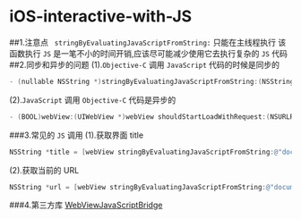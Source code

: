 # iOS-interactive-with-JS
##1.注意点
` stringByEvaluatingJavaScriptFromString:` 只能在主线程执行
该函数执行 `JS` 是一笔不小的时间开销,应该尽可能减少使用它去执行复杂的 `JS` 代码
##2.同步和异步的问题
(1).`Objective-C` 调用 `JavaScript` 代码的时候是同步的
```Objective-C
- (nullable NSString *)stringByEvaluatingJavaScriptFromString:(NSString *)script;
```
(2).`JavaScript` 调用 `Objective-C` 代码是异步的
```Objective-C
- (BOOL)webView:(UIWebView *)webView shouldStartLoadWithRequest:(NSURLRequest *)request navigationType:(UIWebViewNavigationType)navigationType;
```
###3.常见的 `JS` 调用
(1).获取界面 title 
```Objective-C
NSString *title = [webView stringByEvaluatingJavaScriptFromString:@"document.title"];
```
(2).获取当前的 URL
```Objective-C
NSString *url = [webView stringByEvaluatingJavaScriptFromString:@"document.location.href"];
```
###4.第三方库 
[WebViewJavaScriptBridge](https://github.com/marcuswestin/WebViewJavascriptBridge)